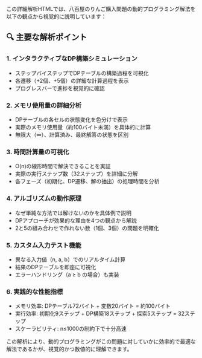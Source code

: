 この詳細解析HTMLでは、八百屋のりんご購入問題の動的プログラミング解法を以下の観点から視覚的に説明しています：

## 🔍 主要な解析ポイント

### 1. **インタラクティブなDP構築シミュレーション**
- ステップバイステップでDPテーブルの構築過程を可視化
- 各遷移（+2個、+5個）の詳細な計算過程を表示
- プログレスバーで進捗を視覚的に確認

### 2. **メモリ使用量の詳細分析**
- DPテーブルの各セルの状態変化を色分けで表示
- 実際のメモリ使用量（約100バイト未満）を具体的に計算
- 無限大（∞）、計算済み、最終解答の状態を区別

### 3. **時間計算量の可視化**
- O(n)の線形時間で解決できることを実証
- 実際の実行ステップ数（32ステップ）を詳細に分解
- 各フェーズ（初期化、DP遷移、解の抽出）の処理時間を分析

### 4. **アルゴリズムの動作原理**
- なぜ単純な方法では解けないのかを具体例で説明
- DPアプローチが効果的な理由を4つの観点から解説
- 2と5の組み合わせで作れない数（1個、3個）の問題を明確化

### 5. **カスタム入力テスト機能**
- 異なる入力値（n, a, b）でのリアルタイム計算
- 結果のDPテーブルを即座に可視化
- エラーハンドリング（a ≥ b の場合）も実装

### 6. **実践的な性能指標**
- メモリ効率: DPテーブル72バイト + 変数20バイト = 約100バイト
- 実行効率: 初期化9ステップ + DP構築18ステップ + 探索5ステップ = 32ステップ
- スケーラビリティ: n≤1000の制約下で十分高速

この解析により、動的プログラミングがこの問題に対していかに効率的で最適な解法であるかが、視覚的かつ数値的に理解できます。